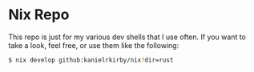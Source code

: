 # Nix Repo

This repo is just for my various dev shells that I use often. If you want to take a look, feel free, or use them like the following:

```bash
$ nix develop github:kanielrkirby/nix?dir=rust
```
